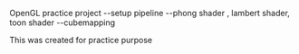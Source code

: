 OpenGL practice project
--setup pipeline
--phong shader , lambert shader, toon shader
--cubemapping

This was created for practice purpose
